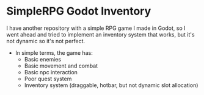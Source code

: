 # SimpleRPG Godot Inventory

I have another repository with a simple RPG game I made in Godot, so I went ahead and tried to implement an inventory system that works, but it's not dynamic so it's not perfect.
- In simple terms, the game has:
  - Basic enemies 
  - Basic movement and combat
  - Basic npc interaction
  - Poor quest system
  - Inventory system (draggable, hotbar, but not dynamic slot allocation)
